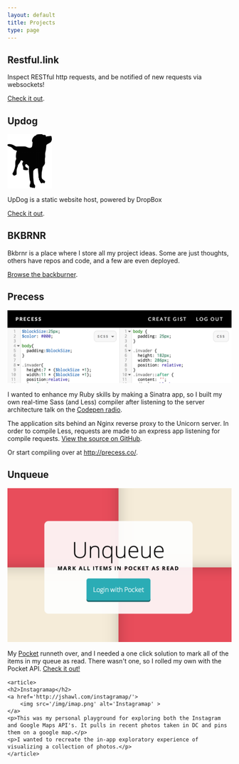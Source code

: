 ```yaml
---
layout: default
title: Projects
type: page
---
```


<div class="wrapper projects">
    <article>
	<h2>Restful.link</h2>
	<p>Inspect RESTful http requests, and be notified of new requests via websockets!</p>
	<a href='http://restful.link/'>Check it out</a>.
    </article>
    <article>
	<h2>Updog</h2>
	<a href='https://updog.co/'><img src='/img/updog.png' alt='Updog'></a>
	<p>UpDog is a static website host, powered by DropBox</p>
	<a href='https://updog.co/'>Check it out</a>.
    </article>
    <article>
	<h2>BKBRNR</h2>
	<p>Bkbrnr is a place where I store all my project ideas. Some are just thoughts, others have repos and code, and a few are even deployed.</p>
	<a href='http://bkbrnr.com/jshawl'>Browse the backburner</a>.
    </article>
    <article>
	<h2>Precess</h2>
	<a href='http://precess.co/'><img src='/img/precess.png' alt='Precess'></a>
	<p>I wanted to enhance my Ruby skills by making a Sinatra app, so I built my own real-time Sass (and Less) compiler after listening
	to the server architecture talk on the <a href='http://blog.codepen.io/radio/'>Codepen radio</a>.</p>
	<p> The application sits behind an Nginx reverse proxy to the Unicorn server. In order to compile Less, requests are made to an express app listening for compile requests. 
	    <a href='https://github.com/jshawl/precess/'>View the source on GitHub</a>.
	</p>
	<p>Or start compiling over at <a href='http://precess.co/'>http://precess.co/</a>.</p>
    </article>
    <article>
	<h2 class='article-title'>Unqueue</h2>
	<a href="http://jshawl.com/unqueue/">
	    <img src="/img/unqueue.png" alt="Unqueue">
	</a>
	<p>My <a href='http://getpocket.com'>Pocket</a> runneth over, and I needed a one click solution to mark all of the items in my queue as read. There wasn't one, so I rolled my own with the Pocket API. <a href="http://jshawl.com/unqueue/">Check it out!</a></p>
    </article>

    <article>
	<h2>Instagramap</h2>
	<a href='http://jshawl.com/instagramap/'>
	    <img src='/img/imap.png' alt='Instagramap' >
	</a>
	<p>This was my personal playground for exploring both the Instagram and Google Maps API's. It pulls in recent photos taken in DC and pins them on a google map.</p>
	<p>I wanted to recreate the in-app exploratory experience of visualizing a collection of photos.</p>
    </article>

</div><!-- wrapper -->
